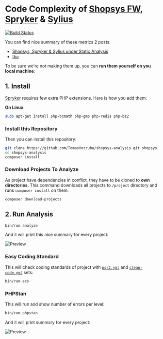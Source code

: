 # Code Complexity of [Shopsys FW](https://www.shopsys-framework.com/), [Spryker](https://spryker.com/) & [Sylius](http://sylius.org/)

[![Build Status](https://img.shields.io/travis/TomasVotruba/shopsys-spryker-and-sylius-analysis.svg?style=flat-square)](https://travis-ci.org/TomasVotruba/shopsys-spryker-and-sylius-analysis)

You can find nice summary of these metrics 2 posts:

- [Shopsys, Spryker & Sylius under Static Analysis](https://www.tomasvotruba.cz/blog/2017/08/28/shopsys-spriker-and-sylius-under-static-analysis/)
- [tba](tba)

To be sure we're not making them up, you can **run them yourself on you local machine**:


## 1. Install

[Spryker](https://spryker.com/) requires few extra PHP extensions. Here is how you add them:
 
**On Linux**
  
```bash
sudo apt-get install php-bcmath php-gmp php-redis php-bz2
```

### Install this Repository

Then you can install this repository:

```bash
git clone https://github.com/TomasVotruba/shopsys-analysis.git shopsys-analysis
cd shopsys-analysis
composer install
```

### Download Projects To Analyze

As project have dependencies in conflict, they have to be cloned to **own directories**.
This command downloads all projects to `/project` directory and runs `composer install` on them.

```bash
composer download-projects
```

## 2. Run Analysis

```bash
bin/run analyze
```

And it will print this nice summary for every project:

![Preview](docs/preview-analyze.png)


### Easy Coding Standard

This will check coding standards of project with [`psr2.yml`](/config/ecs/psr2.yml) and [`clean-code.yml`](/config/ecs/clean-code.yml) sets:

```bash
bin/run ecs
```

### PHPStan

This will run and show number of errors per level:

```bash
bin/run phpstan
```

And it will print summary for every project:

![Preview](docs/preview-phpstan.png)
